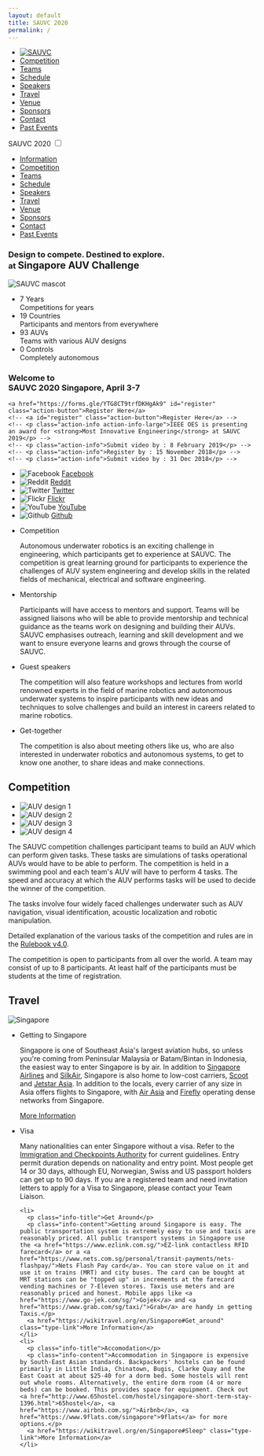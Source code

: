 ```yaml
---
layout: default
title: SAUVC 2020
permalink: /
---
```

<!--[if lte IE 9]><p class="browserupgrade">You are using an <strong>outdated</strong> browser. Please <a href="https://browsehappy.com/">upgrade your browser</a> to improve your experience and security.</p><![endif]-->

<nav class="nav">
  <ul class="menu">
    <li><a href="/" class="title"><img src="img/logo_notext.png" class="logo-menu" alt="SAUVC"></a></li>
    <li><a href="#competition">Competition</a></li>
    <li><a href="#teams">Teams</a></li>
    <li><a href="#schedule">Schedule</a></li>
    <li><a href="#speakers">Speakers</a></li>
    <li><a href="#travel">Travel</a></li>
    <li><a href="#venue">Venue</a></li>
    <li><a href="#sponsors">Sponsors</a></li>
    <li><a href="#contact">Contact</a></li>
    <li><a href="/2019">Past Events</a></li>
  </ul>
</nav>

<nav class="mobile-menu">
  <label for="show-menu" class="show-menu">
    <span class="mobile-title">SAUVC 2020</span>
    <span class="lines"></span>
  </label>
  <input type="checkbox" id="show-menu">
  <ul id="menu">
    <li><a href="#information">Information</a></li>
    <li><a href="#competition">Competition</a></li>
    <li><a href="#teams">Teams</a></li>
    <li><a href="#schedule">Schedule</a></li>
    <li><a href="#speakers">Speakers</a></li>
    <li><a href="#travel">Travel</a></li>
    <li><a href="#venue">Venue</a></li>
    <li><a href="#sponsors">Sponsors</a></li>
    <li><a href="#contact">Contact</a></li>
    <li><a href="/2019">Past Events</a></li>
  </ul>
</nav>

<div class="hero bubbles">
  <h3 class="synopsis"><span class="highlight">Design</span> to compete. <span class="highlight">Destined</span> to explore.<br> at <strong style="font-size:1.2em;">Singapore AUV Challenge</strong>
  </h3>

  <img src="img/mascot.svg" class="mascot" alt="SAUVC mascot">

  <ul class="stats">
    <li>
      <div class="num">7 <span>Years</span></div>
      <div class="caption">Competitions for years</div>
    </li>
    <li>
      <div class="num">19 <span>Countries</span></div>
      <div class="caption">Participants and mentors from everywhere</div>
    </li>
    <li>
      <div class="num">93 <span>AUVs</span></div>
      <div class="caption">Teams with various AUV designs</div>
    </li>
    <li>
      <div class="num">0 <span>Controls</span></div>
      <div class="caption">Completely autonomous</div>
    </li>
  </ul>
  <h3 class="welcome">
    Welcome to<br>
    <span class="welcome-name">SAUVC 2020</span>
    <span class="welcome-info">Singapore, April 3-7</span>
  </h3>

  <div id="action" class="action">
    <!-- INFO: Classes to use -->
    <!-- a.action-button: for an action button with hyperlink-->
    <!-- p.action-emphasis: for an short announcement -->
    <!-- p.action-info: for deadline or more information -->

    <a href="https://forms.gle/YTG8CT9trfDKHgAk9" id="register" class="action-button">Register Here</a>
    <!-- <a id="register" class="action-button">Register Here</a> -->
    <!-- <p class="action-info action-info-large">IEEE OES is presenting an award for <strong>Most Innovative Engineering</strong> at SAUVC 2019</p> -->
    <!-- <p class="action-info">Submit video by : 8 February 2019</p> -->
    <!-- <p class="action-info">Register by : 15 November 2018</p> -->
    <!-- <p class="action-info">Submit video by : 31 Dec 2018</p> -->
  </div>

  <audio id="bubbles-audio" loop="loop" src="assets/bubbles.mp3"></audio>
</div>

<ul class="social">
  <li>
    <img src="img/social/facebook.png" alt="Facebook">
    <a href="https://www.facebook.com/SingaporeAUVChallenge/">Facebook</a>
  </li>
  <li>
    <img src="img/social/reddit.png" alt="Reddit">
    <a href="https://www.reddit.com/r/SAUVC/">Reddit</a>
  </li>
  <li>
    <img src="img/social/twitter.png" alt="Twitter">
    <a href="https://twitter.com/sauvcsg">Twitter</a>
  </li>
  <li>
    <img src="img/social/flickr.png" alt="Flickr">
    <a href="https://www.flickr.com/photos/sauvc/">Flickr</a>
  </li>
  <li>
    <img src="img/social/youtube.png" alt="YouTube">
    <a href="https://www.youtube.com/channel/UCC1XR5k-A8oQUrXvRDni_YQ">YouTube</a>
  </li>
  <li>
    <img src="img/social/github.png" alt="Github">
    <a href="https://github.com/sauvc">Github</a>
  </li>
</ul>

<!--   <ul class="social">
  <li>2019 photos:</li>
  <li>
    <img src="img/social/google_photos.png" alt="Google Photos">
    <a href="https://photos.app.goo.gl/WnjjVjMPrWe7FYJk6">Day 1</a>
  </li>
  <li>
    <img src="img/social/google_photos.png" alt="Google Photos">
    <a href="https://photos.app.goo.gl/5sTLZQY6btk8TL7t9">Day 2</a>
  </li>
  <li>
    <img src="img/social/google_photos.png" alt="Google Photos">
    <a href=" https://photos.app.goo.gl/r9Rr59wc8k2p24Y26">Day 3</a>
  </li>
  <li>
    <img src="img/social/google_photos.png" alt="Google Photos">
    <a href="https://photos.app.goo.gl/mXYKhcDEK98pHAw29">Day 4</a>
  </li>
</ul> -->

<section id="information">
  <ul class="info-list">
    <li>
      <p class="info-title">Competition</p>
      <p class="info-content">Autonomous underwater robotics is an exciting challenge in engineering, which participants get to experience at SAUVC. The competition is great learning ground for participants to experience the challenges of AUV system engineering and develop skills in the related fields of mechanical, electrical and software engineering.</p>
    </li>
    <li>
      <p class="info-title">Mentorship</p>
      <p class="info-content">Participants will have access to mentors and support. Teams will be assigned liaisons who will be able to provide mentorship and technical guidance as the teams work on designing and building their AUVs. SAUVC emphasises outreach, learning and skill development and we want to ensure everyone learns and grows through the course of SAUVC.</p>
    </li>
    <li>
      <p class="info-title">Guest speakers</p>
      <p class="info-content">The competition will also feature workshops and lectures from world renowned experts in the field of marine robotics and autonomous underwater systems to inspire participants with new ideas and techniques to solve challenges and build an interest in careers related to marine robotics.</p>
    </li>
    <li>
      <p class="info-title">Get-together</p>
      <p class="info-content">The competition is also about meeting others like us, who are also interested in underwater robotics and autonomous systems, to get to know one another, to share ideas and make connections.</p>
    </li>
  </ul>
</section>

<template id="team-template">
  <tr>
    <td class="team-id"></td>
    <td></td>
    <td></td>
    <td><span class="flag"></span></td>
  </tr>
</template>

<template id="final-team-template">
  <tr>
    <td></td>
    <td class="team-id"></td>
    <td></td>
    <td></td>
    <td><span class="flag"></span></td>
    <td></td>
  </tr>
</template>

<!-- <section id="teams">
  <h3>SAUVC 2019 Winners</h3>
  <ul class="winners">
    <li data-caption="Champion">
      <img src="img/competitors/fefu.jpg" alt="Champion">
      <p>FEFU/IMTP (SAUVC-RU-01) <br> <a href="https://www.dvfu.ru/en/">Far Eastern Federal University</a> <br> Vladivostok, Russia</p>
    </li>
    <li data-caption="1st Runner-up">
      <img src="img/competitors/n2auv.jpg" alt="1st Runner-up">
      <p>N2-AUV(SAUVC-ID-03) <br> <a href="https://ipb.ac.id/">Bogor Agricultural University</a> <br> Bogor, Indonesia</p>
    </li>
    <li data-caption="2nd Runner-up">
      <img src="img/competitors/imvt.jpg" alt="2nd Runner-up">
      <p>Intelligent Marine Vehicle Team (SAUVC-CN-02) <br> <a href="http://en.nwpu.edu.cn/">Northwestern Polytechnical University</a> <br> Xi'an, China</p>
    </li>
     <li data-caption="Innovative Engineering Prize">
      <img src="img/competitors/cityupioneer.jpg" alt="Innovative Engineering Prize">
      <p>CityU Underwater Robotics - Pioneer(SAUVC-HK-02) <br> <a href="https://www.cityu.edu.hk/">City University of Hong Kong</a> <br> Hong Kong</p>
    </li>
    <li data-caption="Social Media Prize">
      <img src="img/competitors/mpstme.jpg" alt="Social Media Prize">
      <p>Team AUV MPSTME (SAUVC-IN-05) <br> <a href="http://engineering.nmims.edu/" style="font-size: 0.9em">Mukesh Patel School of Technology Management & Engineering</a> <br> Mumbai, India</p>
    </li>
  </ul>

  <div class="wrap-collabsible">
    <input id="collapsible-final" class="toggle" type="checkbox" checked="">
    <label for="collapsible-final" class="lbl-toggle">SAUVC 2019 Qualified Teams</label>
    <div class="collapsible-content">
      <table class="table-finalists" id="final-teams">
        <tr><th>Final Rank</th> <th>Team ID</th> <th>Team Name</th> <th>Institute</th> <th>Location</th> <th class="team-rank">Qualifiers Rank</th> </tr>
      </table>
    </div>
  </div>

  <div class="wrap-collabsible">
    <input id="collapsible-short" class="toggle" type="checkbox">
    <label for="collapsible-short" class="lbl-toggle">SAUVC 2019 Short-listed Teams</label>
    <div class="collapsible-content">
      <table class="table-teams" id="short-teams">
        <tr><th>Team ID</th> <th>Team Name</th> <th>Institute</th> <th>Location</th></tr>
      </table>
    </div>
  </div>

  <div class="wrap-collabsible">
    <input id="collapsible-reg" class="toggle" type="checkbox">
    <label for="collapsible-reg" class="lbl-toggle">SAUVC 2019 Registered Teams</label>
    <div class="collapsible-content">
      <table class="table-teams" id="reg-teams">
        <tr><th>Team ID</th> <th>Team Name</th> <th>Institute</th> <th>Location</th></tr>
      </table>
    </div>
  </div>
</section> -->

<section id="competition">
  <h2>Competition</h2>

  <ul class="auv-list">
    <li><img src="img/auv/auv1.jpg" alt="AUV design 1"></li>
    <li><img src="img/auv/auv2.jpg" alt="AUV design 2"></li>
    <li><img src="img/auv/auv3.jpg" alt="AUV design 3"></li>
    <li><img src="img/auv/auv4.jpg" alt="AUV design 4"></li>
  </ul>
  <p>The SAUVC competition challenges participant teams to build an AUV which can perform given tasks. These tasks are simulations of tasks operational AUVs would have to be able to perform. The competition is held in a swimming pool and each team's AUV will have to perform 4 tasks. The speed and accuracy at which the AUV performs tasks will be used to decide the winner of the competition.</p>
  <p>The tasks involve four widely faced challenges underwater such as <span class="highlight">AUV navigation</span>, <span class="highlight">visual identification</span>, <span class="highlight">acoustic localization</span> and <span class="highlight">robotic manipulation</span>.</p>
  <p>Detailed explanation of the various tasks of the competition and rules are in the <a href="https://sauvc.org/rulebook/">Rulebook v4.0</a>.</p>
  <p>The competition is open to participants from all over the world. A team may consist of up to 8 participants. At least half of the participants must be students at the time of registration.</p>

<!--     <h3 id="calculator">Calculate your score! <span id="total-points">Total = 0 pts</span></h3>

  <table class="table-points">
    <tr>
      <td>AUV Bonus</td>
      <td>
        <p>Less than <code>70 cm × 50 cm × 50 cm</code></p>
        <p>Less than <code>40 kg</code> weighed in air</p>
      </td>
      <td>
        <p><span class="points">+10</span></p>
        <p><span class="points">+10</span></p>
      </td>
      <td>
        <p><input type="checkbox" name="dimension-bonus" data-points=10></p>
        <p><input type="checkbox" name="weight-bonus" data-points=10></p>
      </td>
    </tr>
    <tr>
      <td>Task 1 - Navigation</td>
      <td><p>Pass through the gate</p></td>
      <td><p><span class="points">+10</span></p></td>
      <td><p><input id="task1-input" type="checkbox" name="task1" data-points=10></p></td>
    </tr>
    <tr>
      <td>Task 2 - Target Acquisition</td>
      <td>
        <p>Drop the ball in the <span class="blue">blue drum </span></p>
        <p>Drop the ball in the <span class="red"> red drum </span> with the pinger</p>
        <p>Drop the ball in any other <span class="red"> red drum </span></p>
        <p>None</p>
      </td>
      <td>
        <p><span class="points">+30</span></p>
        <p><span class="points">+50</span></p>
        <p><span class="points">+10</span></p>
        <p><span class="points">0</span></p>
      </td>
      <td id="task2-inputs">
        <p><input type="radio" name="task2" data-points=30 ></p>
        <p><input type="radio" name="task2" data-points=50></p>
        <p><input type="radio" name="task2" data-points=10></p>
        <p><input id="task2-none" type="radio" name="task2" data-points=0 checked="checked"></p>
      </td>
    </tr>
    <tr>
      <td>Task 3 - Target Reacquisition</td>
      <td><p>Pick up the ball and hold on to it</p></td>
      <td><p><span class="points">+60</span></p></td>
      <td><p><input id="task3-input" type="checkbox" name="task3" data-points=60></p></td>
    </tr>
    <tr>
      <td>Task 4 - Localisation</td>
      <td><p>Knock the ball off the flare</p></td>
      <td><p><span class="points">+40</span></p></td>
      <td><p><input id="task4-input" type="checkbox" name="task4" data-points=40></p></td>
    </tr>
    <tr>
      <td>Timing bonus</td>
      <td>
        <p>End of attempt (breach the surface)</p>
        <p>Timing Bonus (If end of attempt + 2 successful tasks)</p>
      </td>
      <td>
        <p><span class="points">+5</span></p>
        <p class="runtime-calc greyedout" ><span class="points"> <span style="font-size: 0.8em">(900 - <label id="run-time-mirror">0</label>) * 0.03 = </span> +<label id="run-time-bonus">0 </label></span></p>
      </td>
      <td>
        <p><input id="end-of-attempt" type="checkbox" name="end-of-attempt" data-points=5></p>
        <p><input id="run-time" type="number" name="run-time" class="input-points runtime-calc greyedout" min=0 value=0 disabled> <span class="runtime-calc greyedout">s</span></p>
      </td>
    </tr>
    <tr>
      <td>Penalties</td>
      <td>
        <p>Touch the gate</p>
        <p>Touch the bottom of the pool or wall</p>
      </td>
      <td>
        <p><span class="points">-2</span></p>
        <p><span class="points">-5</span></p>
      </td>
      <td>
        <p><input type="checkbox" name="gate-penalty" data-points=-2></p>
        <p><input type="checkbox" name="wall-penalty" data-points=-5></p>
      </td>
    </tr>
  </table> -->
</section>

<!--   <section id="schedule">
  <h2>Schedule</h2>

  <div class="schedule-day">
    <h3>Day 1: 8 March 2019 (Friday) </h3>
    <table class="table-schedule">
      <tr>
        <td>10:00 - 11:30</td>
        <td>Team Registration &amp; Vehicle Setup</td>
        <td>The Hall</td>
      </tr>
      <tr>
        <td>11:30 - 12:00</td>
        <td>
          <p>Welcome Address</p>
          <p>Safety &amp; Administrative Briefing</p>
          <p>Competition Rules and Regulations Briefing</p>
          <p>Technical Walkabout</p>
        </td>
        <td>The Hall</td>
      </tr>
      <tr>
        <td>12:00 - 14:00</td>
        <td>
          <p>Team Practice and Testing Rounds #1</p>
        </td>
        <td>Small Pool</td>
      </tr>
      <tr>
        <td>14:00 – 15:30</td>
        <td>
          <p>Inauguration & Walk-About - Chief Guest</p>
        </td>
        <td>The Hall</td>
      </tr>
      <tr>
        <td>15:30 – 18:00</td>
        <td>
          <p>Team Practice and Testing Rounds #2</p>
        </td>
        <td>Small Pool</td>
      </tr>
      <tr>
        <td>18:00 – 18:30</td>
        <td>
          <p>Team Pack-up</p>
          <p><small class="schedule-note">Teams may carry their AUVs or choose to leave them in the hall on their allotted tables.</small></p>
        </td>
        <td>The Hall</td>
      </tr>
    </table>
  </div>

  <div class="schedule-day">
    <h3>Day 2: 9 March 2019 (Saturday)</h3>
    <table class="table-schedule">
      <tr>
        <td>9:00 - 18:00</td>
        <td>
          <p>Team Qualification Rounds</p>
          <p>Team Interviews and Photographs</p>
          <p><small class="schedule-note">Each team give one slot based on the ballot system.</small></p>
        </td>
        <td>Qualification Arena</td>
      </tr>
      <tr>
        <td>9:20 - 18:00</td>
        <td>
          <p>Team Practice Rounds</p>
          <p><small class="schedule-note">Time slots for dummy props post qualification run, as allocated by slot manager.</small></p>
        </td>
        <td>Main Arena</td>
      </tr>
      <tr>
        <td>12:00 – 13:30</td>
        <td>Lunch</td>
        <td>Pool Side</td>
      </tr>
      <tr>
        <td>13:00 - 14:00</td>
        <td>Introductory Workshop on Underwater Robotics</td>
        <td>LT12B</td>
      </tr>
      <tr>
        <td>14:00 – 15:00</td>
        <td>Guided Tours</td>
        <td>Main Arena</td>
      </tr>
      <tr>
        <td>15:00 – 16:00</td>
        <td>ROS Meetup</td>
        <td>LT12B</td>
      </tr>
      <tr>
        <td>18:00 – 18:30</td>
        <td>
          <p>Team Pack-up</p>
          <p><small class="schedule-note">Teams may carry their AUVs or choose to leave them in the hall on their allotted tables.</small></p>
        </td>
        <td>Pool Side</td>
      </tr>
      <tr>
        <td>18:30</td>
        <td>Finalists Announced</td>
        <td>Pool Side</td>
      </tr>
    </table>
  </div>

  <div class="schedule-day" >
    <h3>Day 3: 10 March 2019 (Sunday)</h3>
    <table class="table-schedule">
      <tr>
        <td>08:30 – 17:30</td>
        <td>
          <p>Competition Rounds</p>
          <p>Team Interviews and Photographs</p>
        </td>
        <td>Main Arena</td>
      </tr>
      <tr>
        <td>12:00 - 13:30</td>
        <td>Lunch</td>
        <td>Pool Side</td>
      </tr>
      <tr>
        <td>17:30 – 18:00</td>
        <td>Team Pack-Up</td>
        <td>Pool Side</td>
      </tr>
    </table>
  </div>

  <div class="schedule-day">
    <h3>Day 4: 11 March 2019 (Monday)</h3>
    <table class="table-schedule">
      <tr>
        <td>09:00 - 09:30</td>
        <td>Talk : Growing a student-run Robotics Team – Bumblebee Autonomous Systems - Liu Ren Jie</td>
        <td>The Hall</td>
      </tr>
      <tr>
        <td>09:30 - 10:00</td>
        <td>Talk : Autonomous robotics networks for underwater surveillance - Gabriele Ferri</td>
        <td>The Hall</td>
      </tr>
      <tr>
        <td>10:00 - 10:30</td>
        <td>Networking Session &amp; Tea Break</td>
        <td>The Hall</td>
      </tr>
      <tr>
        <td>10:30 - 12:00</td>
        <td>Panel Discussion</td>
        <td>The Hall</td>
      </tr>
      <tr>
        <td>12:00 - 13:30</td>
        <td>
          <p>Buffet Lunch</p>
          <p>Group Photo Session</p>
        </td>
        <td>The Hall</td>
      </tr>
      <tr>
        <td>13:30 - 14:00</td>
        <td>Talk : Robotics in Our Daily Lives - Marcelo H. Ang, Jr.</td>
        <td>The Hall</td>
      </tr>
      <tr>
        <td>14:00 - 14:30</td>
        <td>Talk : Using a simulation environment (virtual competition) to enhance the performance of autonomous vehicles - Kelly Cooper</td>
        <td>The Hall</td>
      </tr>
      <tr>
        <td>14:30 - 15:00</td>
        <td>Talk : Improving Productivity in Deep Water AUV Surveys - Richard Mills</td>
        <td>The Hall</td>
      </tr>
      <tr>
        <td>15:00 - 15:30</td>
        <td>Talk : Plastics in the Food Web. A problem for future technology solutions - William J. Kirkwood</td>
        <td>The Hall</td>
      </tr>
      <tr>
        <td>15:30 - 16:00</td>
        <td>Presentation of Participation Certificates</td>
        <td>The Hall</td>
      </tr>
      <tr>
        <td>18:30 - 21:00</td>
        <td>
          Gala Dinner
          <ul>
            <li>Final Results Announcement</li>
            <li>Prize Presentation Ceremony - Chief Guest</li>
            <li>Closing Speech</li>
          </ul>
        </td>
        <td>UTown, NUS</td>
      </tr>
    </table>
  </div>
</section> -->

<!--   <section id="speakers">
  <h2>Speakers</h2>

  <ul class="speakers">
    <li>
      <div class="speaker-photo">
        <img src="img/speakers/kelly.jpg" alt="Speaker: Kelly B. Cooper">
        <p class="speaker-name">Kelly B. Cooper</p>
        <p class="speaker-title"><small>Program Officer, Office of Naval Research</small></p>
      </div>
      <div class="speaker-talk">
        <p class="speaker-heading">Using a simulation environment (virtual competition) to enhance the performance of autonomous vehicles.</p>
        <p>The Office of Naval Research is committed to supporting continued engagement and growth of students. The ONR also sponsors multiple robotics programs managed by RoboNation, a nonprofit dedicated to providing a pathway of hands-on educational experiences that empower students to find innovative solutions to global challenges. This talk will discuss some of the programming that exists including SeaPerch, RoboBoat, RoboSub, Maritime RobotX and a new Virtual RobotX competition.</p>
      </div>
      <div class="speaker-bio">
        <p class="speaker-heading">Speaker's Bio</p>
        <p>Ms. Kelly B. Cooper is a Program Officer at the Office of Naval Research, Mission Capable, Persistent and Survivable Naval Platforms Department, Advanced Naval Platforms Division where she specializes in Naval ship design sciences, especially design generation, and modeling & simulation using advanced computational techniques. She initiated a variety of student robotics competitions for the US Navy, including the Maritime RobotX Challenge, RoboBoat and SeaPerch.</p>
      </div>
    </li>
    <li>
      <div class="speaker-photo">
        <img src="img/speakers/richard-mills.png" alt="Speaker: Richard Mills">
        <p class="speaker-name">Richard Mills</p>
        <p class="speaker-title"><small>Director of Marine Robotics Sales, Kongsberg Maritime</small></p>
      </div>
      <div class="speaker-talk">
        <p class="speaker-heading">Improving Productivity in Deep Water AUV Surveys.</p>
        <p>Productivity can be measured in many ways: effective survey time, area coverage rates, data volume and so on. With productivity in mind Kongsberg has introduced the HUGIN Superior, a 6000-meter rated AUV which is configured with best of everything that can fit into an AUV. This talk will showcase the various technologies that have gone into the HUGIN Superior including synthetic aperture sonar, multibeam echo-sounder, sub-bottom profiler, camera, laser, magnetometer and methane sensors.</p>
      </div>
      <div class="speaker-bio">
        <p class="speaker-heading">Speaker's Bio</p>
        <p>Richard Mills is the Director of Marine Robotics Sales with Kongsberg Maritime. He is responsible for the HUGIN and MUNIN Autonomous Underwater Vehicles and K-MATE, the latest generation Unmanned Surface Vessel controller. Leading a team of sales personnel located in Norway, the UK and USA, Richard is based out of the Kongsberg Maritime office in Westhill, Aberdeen.</p>
      </div>
    </li>
    <li>
      <div class="speaker-photo">
        <img src="img/speakers/marcelo-ang.png" alt="Speaker: Marcelo H Ang Jr">
        <p class="speaker-name">Marcelo H. Ang, Jr.</p>
        <p class="speaker-title"><small>Associate Professor, Mechanical Engineering Department, National University of Singapore</small></p>
      </div>
      <div class="speaker-talk">
        <p class="speaker-heading">Robotics in Our Daily Lives.</p>
        <p>Robotics science and technology have evolved from the seminal applications in industrial robotics and other industries including construction, mining and agriculture. One common theme in these emerging applications is the human-centered nature and applications in unstructured environments, where robotic systems surround humans. This talk reviews the state-of-the-art developments in fundamental capabilities in both hardware and software and will conclude with the challenges in science and technology to further accelerate the robotics revolution.</p>
      </div>
      <div class="speaker-bio">
        <p class="speaker-heading">Speaker's Bio</p>
        <p>Marcelo H. Ang, Jr. is an Associate Professor in the Department of Mechanical Engineering of the National University of Singapore and also the Acting Director of the Advanced Robotics Center. His research interests span the areas of robotics, mechatronics, autonomous systems, and applications of intelligent systems.</p>
      </div>
    </li>
    <li>
      <div class="speaker-photo">
        <img src="img/speakers/gabriele.png" alt="Speaker: Dr. Gabriele Ferri">
        <p class="speaker-name">Dr Gabriele Ferri</p>
        <p class="speaker-title"><small>Research Scientist, NATO STO CMRE</small></p>
      </div>
      <div class="speaker-talk">
        <p class="speaker-heading">Autonomous robotics networks for underwater surveillance.</p>
        <p>Advances in marine robotics have made it possible to detect, localize and track an underwater object autonomously. Autonomous Underwater Vehicles (AUVs) provides low cost and less resource intensive approach for such tasks. However, a single AUV is limited in its processing capabilities when a large surveillance area is required to be monitored. It has been tested and verified that a group of low cost AUVs operating in a networked configuration can address this issue. In this talk, the performance of autonomous systems in a surveillance application is explored along with their potentialities and the challenges.</p>
      </div>
      <div class="speaker-bio">
        <p class="speaker-heading">Speaker's Bio</p>
        <p>Dr Gabriele Ferri is a Research Scientist at the CMRE where he investigates novel approaches for the autonomy of AUVs in ASW applications. He has been the Technical Director of SAUC-E from 2014 to 2018 <a href="http://sauc-europe.org/"> Student Autonomous Underwater Vehicle Challenge-Europe</a> and of <a href="www.eurathlon.eu"> euRathlon 2014 and 2015 robot competitions</a> and Technical Director of the European Robotics League Emergency 2017.</p>
      </div>
    </li>
    <li>
      <div class="speaker-photo">
        <img src="img/speakers/kirkwood-bill.jpg" alt="Speaker: William J Kirkwood">
        <p class="speaker-name">William J Kirkwood</p>
        <p class="speaker-title"><small>Senior Research and Development Engineer at Monterey Bay Aquarium Research Institute</small></p>
      </div>
      <div class="speaker-talk">
        <p class="speaker-heading">Plastics in the Food Web. A problem for future technology solutions.</p>
        <p>There are more than 51 trillion pieces of microplastic in our oceans. This plastic is having an impact on every part of our ocean and on every person dependent on the food web. This plastic waste has reached depths over 10km deep and has been found frozen into icebergs. Now, what do we do? With the help of advanced instrumentation and robotics we are starting to be able identify these plastics and trace them to their source. This talk discusses the issue and gives background on the science and impacts to the environment we live in. Then discusses the challenges this places on the future for society and begins to give hints at some of the technology approaches being considered to correct this issue.</p>
      </div>
      <div class="speaker-bio">
        <p class="speaker-heading">Speaker's Bio</p>
        <p>William (Bill) Kirkwood has been with the Monterey Bay Aquarium Research Institute (MBARI) since 1991, and in that time has held many positions, including Director of Engineering. Bill has also developed a number of vehicles and instruments at MBARI including the remotely operated vehicle (ROV) Tiburon, the autonomous vehicle class (AUV) Dorado and the deep ocean Raman systems (DORISS) to name a few.</p>
      </div>
    </li>
    <li>
      <div class="speaker-photo">
        <img src="img/speakers/renjie.jpg" alt="Speaker: Liu Ren Jie">
        <p class="speaker-name">Liu Ren Jie</p>
        <p class="speaker-title"><small>Technical Lead, NUS, Bumblebee Autonomous Systems</small></p>
      </div>
      <div class="speaker-talk">
        <p class="speaker-heading">Growing a student-run Robotics Team – Bumblebee Autonomous Systems.</p>
        <p>Team Bumblebee started out with just 7 undergraduate students 7 years ago. It was with much effort and dedication that the team is able to sustain and grow beyond what many initially thought was not possible; developing 3 generations of Autonomous Underwater Vehicles and 2 generations of Autonomous Surface Vessels to represent Singapore in international autonomous vehicle competitions.. This talk will share how Team Bumblebee manages the challenges of sustaining and growing a student-run team, from the topics of Knowledge Management to Competition Preparations.</p>
      </div>
      <div class="speaker-bio">
        <p class="speaker-heading">Speaker's Bio</p>
        <p>Ren Jie is a Year 4 Electrical Engineering student from the National University of Singapore. He joined Team Bumblebee as a freshman and was part of the first ever “Hornet Training Program” designed by Team Bumblebee to nurture new talents. He went on to become the Electrical Lead after the Hornet Program and took up the role of the Technical Lead in his final year. He has since participated in 3 RoboSub and 2 Maritime RobotX Competitions.</p>
      </div>
    </li>
  </ul>
</section> -->

<section id="travel">
  <h2>Travel</h2>
  <img class="landscape" src="img/singapore.jpg" alt="Singapore">

  <ul class="info-list">
    <li>
      <p class="info-title">Getting to Singapore</p>
      <p class="info-content">Singapore is one of Southeast Asia's largest aviation hubs, so unless you're coming from Peninsular Malaysia or Batam/Bintan in Indonesia, the easiest way to enter Singapore is by air. In addition to <a href="https://www.singaporeair.com/">Singapore Airlines</a> and <a href="https://www.silkair.com/en_UK/sg/home">SilkAir</a>, Singapore is also home to low-cost carriers, <a href="https://www.flyscoot.com/en">Scoot</a> and <a href="https://www.jetstar.com/sg/en/home">Jetstar Asia</a>. In addition to the locals, every carrier of any size in Asia offers flights to Singapore, with <a href="https://www.airasia.com/en/home.page?cid=1">Air Asia</a> and <a href="https://www.fireflyz.com.my/">Firefly</a> operating dense networks from Singapore.</p>
      <a href="http://wikitravel.org/en/Singapore#Get_in" class="type-link">More Information</a>
    </li>
    <li>
      <p class="info-title">Visa</p>
      <p class="info-content">Many nationalities can enter Singapore without a visa. Refer to the <a href="https://www.ica.gov.sg/visitor/visitor_entryvisa">Immigration and Checkpoints Authority</a> for current guidelines. Entry permit duration depends on nationality and entry point. Most people get 14 or 30 days, although EU, Norwegian, Swiss and US passport holders can get up to 90 days. If you are a registered team and need invitation letters to apply for a Visa to Singapore, please contact your Team Liaison.</p>
    </li>

    <li>
      <p class="info-title">Get Around</p>
      <p class="info-content">Getting around Singapore is easy. The public transportation system is extremely easy to use and taxis are reasonably priced. All public transport systems in Singapore use the <a href="https://www.ezlink.com.sg/">EZ-link contactless RFID farecard</a> or a <a href="https://www.nets.com.sg/personal/transit-payments/nets-flashpay/">Nets Flash Pay card</a>. You can store value on it and use it on trains (MRT) and city buses. The card can be bought at MRT stations can be "topped up" in increments at the farecard vending machines or 7-Eleven stores. Taxis use meters and are reasonably priced and honest. Mobile apps like <a href="https://www.go-jek.com/sg/">Gojek</a> and <a href="https://www.grab.com/sg/taxi/">Grab</a> are handy in getting Taxis.</p>
      <a href="https://wikitravel.org/en/Singapore#Get_around" class="type-link">More Information</a>
    </li>
    <li>
      <p class="info-title">Accomodation</p>
      <p class="info-content">Accommodation in Singapore is expensive by South-East Asian standards. Backpackers' hostels can be found primarily in Little India, Chinatown, Bugis, Clarke Quay and the East Coast at about $25-40 for a dorm bed. Some hostels will rent out whole rooms. Alternatively, the entire dorm room (4 or more beds) can be booked. This provides space for equipment. Check out <a href="http://www.65hostel.com/hostel/singapore-short-term-stay-1396.html">65hostel</a>, <a href="https://www.airbnb.com.sg/">Airbnb</a>, <a href="https://www.9flats.com/singapore">9flats</a> for more options.</p>
      <a href="https://wikitravel.org/en/Singapore#Sleep" class="type-link">More Information</a>
    </li>
  </ul>
</section>
